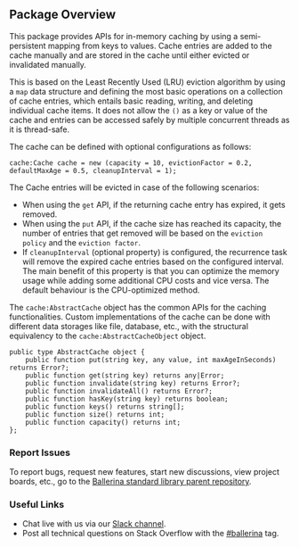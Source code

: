 ## Package Overview

This package provides APIs for in-memory caching by using a semi-persistent mapping from keys to values. Cache entries are added to the cache manually and are stored in the cache until either evicted or invalidated manually.

This is based on the Least Recently Used (LRU) eviction algorithm by using a `map` data structure and defining the most basic operations on a collection of cache entries, which entails basic reading, writing, and deleting individual cache items.
It does not allow the `()` as a key or value of the cache and entries can be accessed safely by multiple concurrent threads as it is thread-safe.

The cache can be defined with optional configurations as follows:
```ballerina
cache:Cache cache = new (capacity = 10, evictionFactor = 0.2, defaultMaxAge = 0.5, cleanupInterval = 1);
```

The Cache entries will be evicted in case of the following scenarios:

- When using the `get` API, if the returning cache entry has expired, it gets removed.
- When using the `put` API, if the cache size has reached its capacity, the number of entries that get removed will be based on the `eviction policy` and the `eviction factor`.
- If `cleanupInterval` (optional property) is configured, the recurrence task will remove the expired cache entries based on the configured interval. The main benefit of this property is that you can optimize the memory usage while adding some additional CPU costs and vice versa. The default behaviour is the CPU-optimized method.

The `cache:AbstractCache` object has the common APIs for the caching functionalities. Custom implementations of the cache can be done with different data storages like file, database, etc., with the structural equivalency to the `cache:AbstractCacheObject` object.

```ballerina
public type AbstractCache object {
    public function put(string key, any value, int maxAgeInSeconds) returns Error?;
    public function get(string key) returns any|Error;
    public function invalidate(string key) returns Error?;
    public function invalidateAll() returns Error?;
    public function hasKey(string key) returns boolean;
    public function keys() returns string[];
    public function size() returns int;
    public function capacity() returns int;
};
```

### Report Issues

To report bugs, request new features, start new discussions, view project boards, etc., go to the [Ballerina standard library parent repository](https://github.com/ballerina-platform/ballerina-standard-library).

### Useful Links

- Chat live with us via our [Slack channel](https://ballerina.io/community/slack/).
- Post all technical questions on Stack Overflow with the [#ballerina](https://stackoverflow.com/questions/tagged/ballerina) tag.
